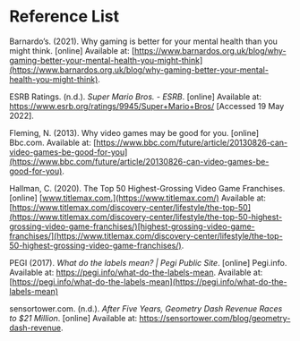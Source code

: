 # Reference List

Barnardo’s. (2021). Why gaming is better for your mental health than you might think. \[online] Available at: [https://www.barnardos.org.uk/blog/why-gaming-better-your-mental-health-you-might-think](https://www.barnardos.org.uk/blog/why-gaming-better-your-mental-health-you-might-think).

ESRB Ratings. (n.d.). _Super Mario Bros. - ESRB_. \[online] Available at: https://www.esrb.org/ratings/9945/Super+Mario+Bros/ \[Accessed 19 May 2022].

Fleming, N. (2013). Why video games may be good for you. \[online] Bbc.com. Available at: [https://www.bbc.com/future/article/20130826-can-video-games-be-good-for-you](https://www.bbc.com/future/article/20130826-can-video-games-be-good-for-you).

Hallman, C. (2020). The Top 50 Highest-Grossing Video Game Franchises. \[online] [www.titlemax.com.](https://www.titlemax.com/) Available at: [https://www.titlemax.com/discovery-center/lifestyle/the-top-50](https://www.titlemax.com/discovery-center/lifestyle/the-top-50-highest-grossing-video-game-franchises/)[highest-grossing-video-game-franchises/](https://www.titlemax.com/discovery-center/lifestyle/the-top-50-highest-grossing-video-game-franchises/).

PEGI (2017). _What do the labels mean? | Pegi Public Site_. \[online] Pegi.info. Available at: https://pegi.info/what-do-the-labels-mean. Available at: [https://pegi.info/what-do-the-labels-mean](https://pegi.info/what-do-the-labels-mean)

sensortower.com. (n.d.). _After Five Years, Geometry Dash Revenue Races to $21 Million_. \[online] Available at: https://sensortower.com/blog/geometry-dash-revenue.
